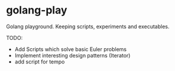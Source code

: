 # golang-play
Golang playground. Keeping scripts, experiments and executables. 

TODO: 
- Add Scripts which solve basic Euler problems
- Implement interesting design patterns (Iterator)
- add script for tempo